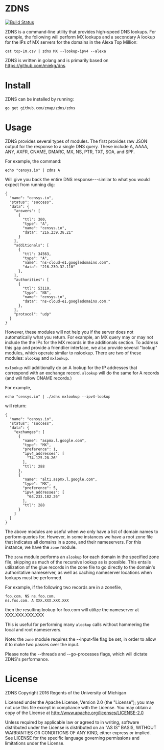 ZDNS
====

[![Build Status](https://travis-ci.org/zmap/zdns.svg?branch=master)](https://travis-ci.org/zmap/zdns)


ZDNS is a command-line utility that provides high-speed DNS lookups. For
example, the following will perform MX lookups and a secondary A lookup for the
IPs of MX servers for the domains in the Alexa Top Million:

	cat top-1m.csv | zdns MX --lookup-ipv4 --alexa

ZDNS is written in golang and is primarily based on https://github.com/miekg/dns.

Install
=======

ZDNS can be installed by running:

	go get github.com/zmap/zdns/zdns


Usage
=====

ZDNS provides several types of modules. The first provides raw JSON output for
the response to a single DNS query. These include A, AAAA, ANY, AXFR, CNAME, DMARC,
MX, NS, PTR, TXT, SOA, and SPF.

For example, the command:

	echo "censys.io" | zdns A

Will give you back the entire DNS response---similar to what you would expect
from running dig:

	{
	  "name": "censys.io",
	  "status": "success",
	  "data": {
	    "answers": [
	      {
	        "ttl": 300,
	        "type": "A",
	        "name": "censys.io",
	        "data": "216.239.38.21"
	      }
	    ],
	    "additionals": [
	      {
	        "ttl": 34563,
	        "type": "A",
	        "name": "ns-cloud-e1.googledomains.com",
	        "data": "216.239.32.110"
	      },
	    ],
	    "authorities": [
	      {
	        "ttl": 53110,
	        "type": "NS",
	        "name": "censys.io",
	        "data": "ns-cloud-e1.googledomains.com."
	      },
	    ],
	    "protocol": "udp"
	  }
	}

However, these modules will not help you if the server does not automatically
what you return. For example, an MX query may or may not include the the IPs
for the MX records in the additionals section. To address this gap and provide
a friendlier interface, we also provide several "lookup" modules, which operate
similar to nslookup. There are two of these modules: `alookup` and `mxlookup`.

`mxlookup` will additionally do an A lookup for the IP addresses that
correspond with an exchange record. `alookup` will do the same for A records
(and will follow CNAME records.)

For example,

	echo "censys.io" | ./zdns mxlookup --ipv4-lookup

will return:

	{
	  "name": "censys.io",
	  "status": "success",
	  "data": {
	    "exchanges": [
	      {
	        "name": "aspmx.l.google.com",
	        "type": "MX",
	        "preference": 1,
	        "ipv4_addresses": [
	          "74.125.28.26"
	        ],
	        "ttl": 288
	      },
	      {
	        "name": "alt1.aspmx.l.google.com",
	        "type": "MX",
	        "preference": 5,
	        "ipv4_addresses": [
	          "64.233.182.26"
	        ],
	        "ttl": 288
	      }
	    ]
	  }
	}


The above modules are useful when we only have a list of domain names to perform queries
for. However, in some instances we have a root zone file that indicates all domains in a 
zone, and their nameservers. For this instance, we have the `zone` module.

The `zone` module performs an `alookup` for each domain in the specified zone file, 
skipping as much of the recursive lookup as is possible. This entails utilization of the
glue records in the zone file to go directly to the domain's authoritative nameserver,
as well as caching nameserver locations when lookups must be performed.

For example, if the following two records are in a zonefile,

	foo.com. NS ns.foo.com.
	ns.foo.com. A XXX.XXX.XXX.XXX

then the resulting lookup for foo.com will utilize the nameserver at XXX.XXX.XXX.XXX

This is useful for performing many `alookup` calls without hammering the local and root
nameservers. 

Note: the `zone` module requires the --input-file flag be set, in order to allow it to 
make two passes over the input.


Please note the --threads and --go-processes flags, which will dictate ZDNS's
performance.



License
=======

ZDNS Copyright 2016 Regents of the University of Michigan

Licensed under the Apache License, Version 2.0 (the "License"); you may not use
this file except in compliance with the License. You may obtain a copy of the
License at http://www.apache.org/licenses/LICENSE-2.0

Unless required by applicable law or agreed to in writing, software distributed
under the License is distributed on an "AS IS" BASIS, WITHOUT WARRANTIES OR
CONDITIONS OF ANY KIND, either express or implied. See LICENSE for the specific
language governing permissions and limitations under the License.
